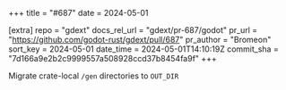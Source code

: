 +++
title = "#687"
date = 2024-05-01

[extra]
repo = "gdext"
docs_rel_url = "gdext/pr-687/godot"
pr_url = "https://github.com/godot-rust/gdext/pull/687"
pr_author = "Bromeon"
sort_key = 2024-05-01
date_time = 2024-05-01T14:10:19Z
commit_sha = "7d166a9e2b2c9999557a508928ccd37b8454fa9f"
+++

Migrate crate-local `/gen` directories to `OUT_DIR`

